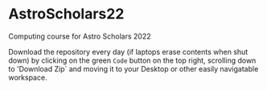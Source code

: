 # AstroScholars22
Computing course for Astro Scholars 2022


Download the repository every day (if laptops erase contents when shut down) by clicking on the green `Code` button on the top right, scrolling down to 'Download Zip` and moving it to your Desktop or other easily navigatable workspace. 
